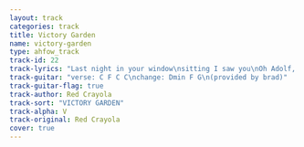 ```yaml
---
layout: track
categories: track
title: Victory Garden
name: victory-garden
type: ahfow_track
track-id: 22
track-lyrics: "Last night in your window\nsitting I saw you\nOh Adolf, I know the serious virgin does adore you\nWon't you come back home tonight\nCan't you see everything's going to be alright?\nOh Adolf, don't say you've said goodbye now\nDon't say you've said goodbye now\nOh don't say you've said goodbye\nYour suit of chrome it once shined so bright\nTold me you were out of sight\nThe serious virgin she waits for you tonight\nOh, don't say you've said goodbye now\nDon't say you've said goodbye now\nOh Adolf, don't say you've said good bye"
track-guitar: "verse: C F C C\nchange: Dmin F G\n(provided by brad)"
track-guitar-flag: true
track-author: Red Crayola
track-sort: "VICTORY GARDEN"
track-alpha: V
track-original: Red Crayola
cover: true
---
```

